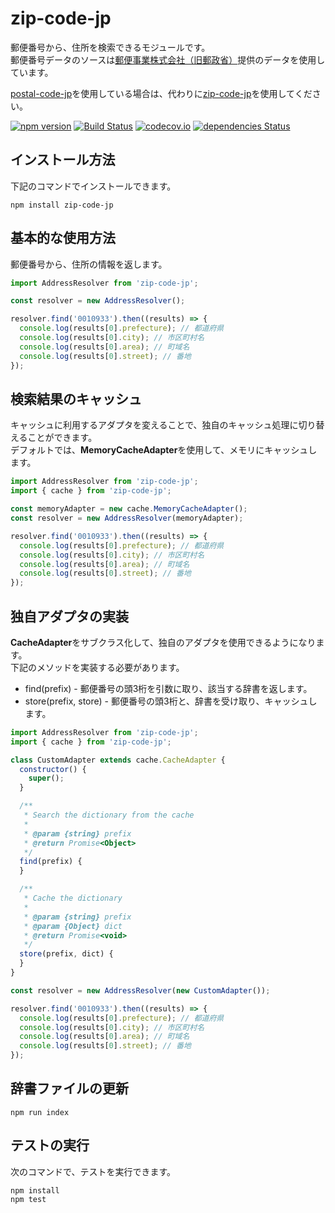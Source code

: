 # zip-code-jp

郵便番号から、住所を検索できるモジュールです。  
郵便番号データのソースは[郵便事業株式会社（旧郵政省）](http://www.post.japanpost.jp/zipcode/download.html)提供のデータを使用しています。

[postal-code-jp](https://www.npmjs.com/package/postal-code-jp)を使用している場合は、代わりに[zip-code-jp](https://www.npmjs.com/package/zip-code-jp)を使用してください。

[![npm version](https://badge.fury.io/js/zip-code-jp.svg)](https://badge.fury.io/js/zip-code-jp)
[![Build Status](https://travis-ci.org/holyshared/zip-code-jp.svg?branch=master)](https://travis-ci.org/holyshared/zip-code-jp)
[![codecov.io](https://codecov.io/github/holyshared/zip-code-jp/coverage.svg?branch=master)](https://codecov.io/github/holyshared/zip-code-jp?branch=master)
[![dependencies Status](https://david-dm.org/holyshared/zip-code-jp/status.svg)](https://david-dm.org/holyshared/zip-code-jp)

## インストール方法

下記のコマンドでインストールできます。

	npm install zip-code-jp

## 基本的な使用方法

郵便番号から、住所の情報を返します。

```js
import AddressResolver from 'zip-code-jp';

const resolver = new AddressResolver();

resolver.find('0010933').then((results) => {
  console.log(results[0].prefecture); // 都道府県
  console.log(results[0].city); // 市区町村名
  console.log(results[0].area); // 町域名
  console.log(results[0].street); // 番地
});
```

## 検索結果のキャッシュ

キャッシュに利用するアダプタを変えることで、独自のキャッシュ処理に切り替えることができます。  
デフォルトでは、**MemoryCacheAdapter**を使用して、メモリにキャッシュします。

```js
import AddressResolver from 'zip-code-jp';
import { cache } from 'zip-code-jp';

const memoryAdapter = new cache.MemoryCacheAdapter();
const resolver = new AddressResolver(memoryAdapter);

resolver.find('0010933').then((results) => {
  console.log(results[0].prefecture); // 都道府県
  console.log(results[0].city); // 市区町村名
  console.log(results[0].area); // 町域名
  console.log(results[0].street); // 番地
});
```

## 独自アダプタの実装

**CacheAdapter**をサブクラス化して、独自のアダプタを使用できるようになります。  
下記のメソッドを実装する必要があります。

* find(prefix) - 郵便番号の頭3桁を引数に取り、該当する辞書を返します。
* store(prefix, store) - 郵便番号の頭3桁と、辞書を受け取り、キャッシュします。

```js
import AddressResolver from 'zip-code-jp';
import { cache } from 'zip-code-jp';

class CustomAdapter extends cache.CacheAdapter {
  constructor() {
    super();
  }

  /**
   * Search the dictionary from the cache
   *
   * @param {string} prefix
   * @return Promise<Object>
   */
  find(prefix) {
  }

  /**
   * Cache the dictionary
   *
   * @param {string} prefix
   * @param {Object} dict
   * @return Promise<void>
   */
  store(prefix, dict) {
  }
}

const resolver = new AddressResolver(new CustomAdapter());

resolver.find('0010933').then((results) => {
  console.log(results[0].prefecture); // 都道府県
  console.log(results[0].city); // 市区町村名
  console.log(results[0].area); // 町域名
  console.log(results[0].street); // 番地
});
```

## 辞書ファイルの更新

	npm run index

## テストの実行

次のコマンドで、テストを実行できます。

	npm install
	npm test
